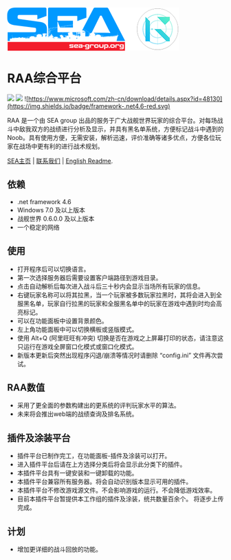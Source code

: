 [![](https://github.com/SEA-group/gallery/blob/master/logo/sea&raa.png?raw=true)](https://sea-group.org/)

RAA综合平台
================
![](https://img.shields.io/badge/version-3.1.0.5-green.svg)
![](https://img.shields.io/badge/build-C%23-00FFFF.svg)
![https://www.microsoft.com/zh-cn/download/details.aspx?id=48130](https://img.shields.io/badge/framework-.net4.6-red.svg)

RAA 是一个由 SEA group 出品的服务于广大战舰世界玩家的综合平台。对每场战斗中敌我双方的战绩进行分析及显示，并具有黑名单系统，方便标记战斗中遇到的 Noob。具有使用方便，无需安装，解析迅速，评价准确等诸多优点，方便各位玩家在战场中更有利的进行战术规划。

[SEA主页](https://sea-group.org/) | [联系我们](mailto:help@sea-group.org) | [English Readme](https://github.com/SEA-group/RAA/blob/master/README.md).

依赖
---
* .net framework 4.6
* Windows 7.0 及以上版本
* 战舰世界 0.6.0.0 及以上版本
* 一个稳定的网络


使用
---
* 打开程序后可以切换语言。
* 第一次选择服务器后需要设置客户端路径到游戏目录。
* 点击自动解析后每次进入战斗后三十秒内会显示当场所有玩家的信息。
* 右键玩家名称可以将其拉黑，当一个玩家被多数玩家拉黑时，其将会进入到全服黑名单，玩家自行拉黑的玩家和全服黑名单中的玩家在游戏中遇到时均会高亮标记。
* 可以在功能面板中设置背景颜色。
* 左上角功能面板中可以切换横板或竖版模式。
* 使用 Alt+Q (阿里旺旺有冲突) 切换是否在游戏之上屏幕打印的状态，请注意这只运行在游戏全屏窗口化模式或窗口化模式。
* 新版本更新后突然出现程序闪退/崩溃等情况时请删除 “config.ini” 文件再次尝试。

RAA数值
---
* 采用了更全面的参数构建出的更系统的评判玩家水平的算法。
* 未来将会推出web端的战绩查询及排名系统。

插件及涂装平台
---
* 插件平台已制作完工，在功能面板-插件及涂装可以打开。
* 进入插件平台后请在上方选择分类后将会显示此分类下的插件。
* 本插件平台具有一键安装和一键卸载的功能。
* 本插件平台兼容所有服务器。将会自动识别版本显示可用的插件。
* 本插件平台不修改游戏源文件。不会影响游戏的运行。不会降低游戏效率。
* 目前本插件平台暂提供本工作组的插件及涂装，统共数量百余个。 将逐步上传完成。

计划
---
* 增加更详细的战斗回放的功能。

